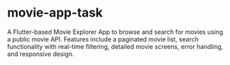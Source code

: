# movie-app-task
 A Flutter-based Movie Explorer App to browse and search for movies using a public movie API. Features include a paginated movie list, search functionality with real-time filtering, detailed movie screens, error handling, and responsive design.
